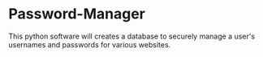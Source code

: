 # Password-Manager
This python software will creates a database to securely manage a user's usernames and passwords for various websites.  
